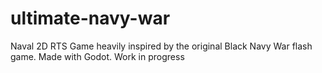 # ultimate-navy-war
Naval 2D RTS Game heavily inspired by the original Black Navy War flash game. Made with Godot. Work in progress 
